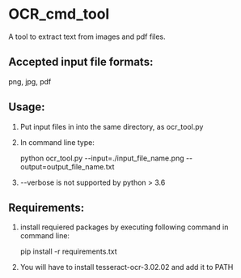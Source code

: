 # OCR_cmd_tool
 
 A tool to extract text from images and pdf files.

## Accepted input file formats: 
 png, jpg, pdf

## Usage:


 1. Put input files in into the same directory, as ocr_tool.py
 2. In command line type:

 	python ocr_tool.py --input=./input_file_name.png --output=output_file_name.txt

 3. --verbose is not supported by python > 3.6

## Requirements:
 1. install requiered packages by executing following command in command line:

    pip install -r requirements.txt

 2. You will have to install tesseract-ocr-3.02.02 and add it to PATH
